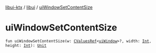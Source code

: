 [libui-ktx](../index.md) / [libui](index.md) / [uiWindowSetContentSize](./ui-window-set-content-size.md)

# uiWindowSetContentSize

`fun uiWindowSetContentSize(w: `[`CValuesRef`](../kotlinx.cinterop/-c-values-ref/index.md)`<`[`uiWindow`](ui-window.md)`>?, width: `[`Int`](https://kotlinlang.org/api/latest/jvm/stdlib/kotlin/-int/index.html)`, height: `[`Int`](https://kotlinlang.org/api/latest/jvm/stdlib/kotlin/-int/index.html)`): `[`Unit`](https://kotlinlang.org/api/latest/jvm/stdlib/kotlin/-unit/index.html)